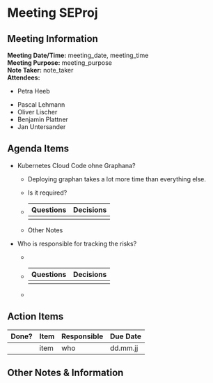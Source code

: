 # Meeting SEProj
## Meeting Information
**Meeting Date/Time:** meeting_date, meeting_time  
**Meeting Purpose:** meeting_purpose  
**Note Taker:** note_taker  
**Attendees:**

* Petra Heeb

- Pascal Lehmann
- Oliver Lischer
- Benjamin Plattner
- Jan Untersander

## Agenda Items

- Kubernetes Cloud Code ohne Graphana?

  - Deploying graphan takes a lot more time than everything else.
  - Is it required?

  - | Questions | Decisions |
    | --------- | --------- |
    |           |           |

  - Other Notes

- Who is responsible for tracking the risks?

  - 

  - | Questions | Decisions |
      | --------- | --------- |
      |           |           |

  - 




## Action Items
| Done? | Item | Responsible | Due Date |
| ---- | ---- | ---- | ---- |
| | item | who | dd.mm.jj |

## Other Notes & Information
